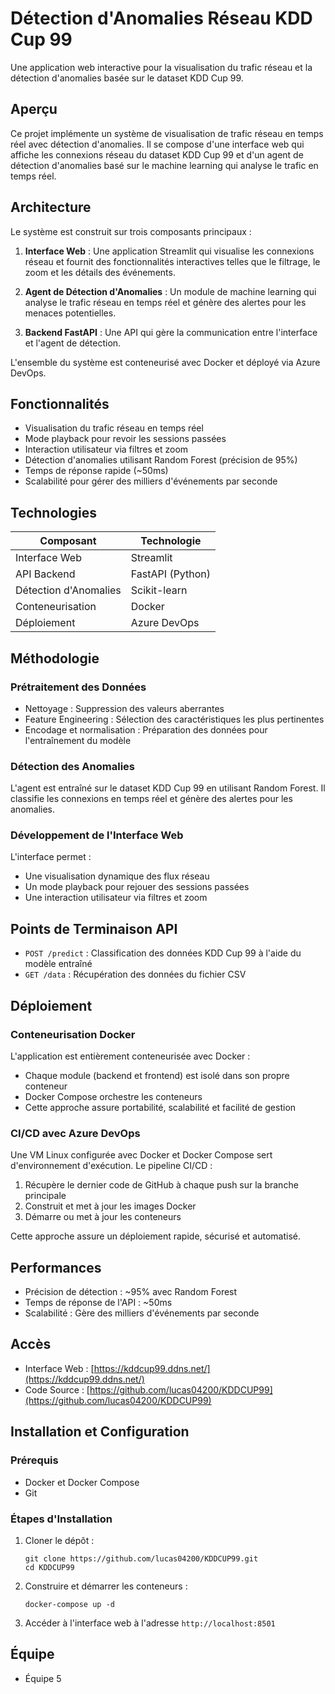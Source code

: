 # Détection d'Anomalies Réseau KDD Cup 99

Une application web interactive pour la visualisation du trafic réseau et la détection d'anomalies basée sur le dataset KDD Cup 99.

## Aperçu

Ce projet implémente un système de visualisation de trafic réseau en temps réel avec détection d'anomalies. Il se compose d'une interface web qui affiche les connexions réseau du dataset KDD Cup 99 et d'un agent de détection d'anomalies basé sur le machine learning qui analyse le trafic en temps réel.

## Architecture

Le système est construit sur trois composants principaux :

1. **Interface Web** : Une application Streamlit qui visualise les connexions réseau et fournit des fonctionnalités interactives telles que le filtrage, le zoom et les détails des événements.

2. **Agent de Détection d'Anomalies** : Un module de machine learning qui analyse le trafic réseau en temps réel et génère des alertes pour les menaces potentielles.

3. **Backend FastAPI** : Une API qui gère la communication entre l'interface et l'agent de détection.

L'ensemble du système est conteneurisé avec Docker et déployé via Azure DevOps.

## Fonctionnalités

- Visualisation du trafic réseau en temps réel
- Mode playback pour revoir les sessions passées
- Interaction utilisateur via filtres et zoom
- Détection d'anomalies utilisant Random Forest (précision de 95%)
- Temps de réponse rapide (~50ms)
- Scalabilité pour gérer des milliers d'événements par seconde

## Technologies

| Composant | Technologie |
|-----------|------------|
| Interface Web | Streamlit |
| API Backend | FastAPI (Python) |
| Détection d'Anomalies | Scikit-learn |
| Conteneurisation | Docker |
| Déploiement | Azure DevOps |

## Méthodologie

### Prétraitement des Données

- Nettoyage : Suppression des valeurs aberrantes
- Feature Engineering : Sélection des caractéristiques les plus pertinentes
- Encodage et normalisation : Préparation des données pour l'entraînement du modèle

### Détection des Anomalies

L'agent est entraîné sur le dataset KDD Cup 99 en utilisant Random Forest. Il classifie les connexions en temps réel et génère des alertes pour les anomalies.

### Développement de l'Interface Web

L'interface permet :
- Une visualisation dynamique des flux réseau
- Un mode playback pour rejouer des sessions passées
- Une interaction utilisateur via filtres et zoom

## Points de Terminaison API

- `POST /predict` : Classification des données KDD Cup 99 à l'aide du modèle entraîné
- `GET /data` : Récupération des données du fichier CSV

## Déploiement

### Conteneurisation Docker

L'application est entièrement conteneurisée avec Docker :
- Chaque module (backend et frontend) est isolé dans son propre conteneur
- Docker Compose orchestre les conteneurs
- Cette approche assure portabilité, scalabilité et facilité de gestion

### CI/CD avec Azure DevOps

Une VM Linux configurée avec Docker et Docker Compose sert d'environnement d'exécution. Le pipeline CI/CD :
1. Récupère le dernier code de GitHub à chaque push sur la branche principale
2. Construit et met à jour les images Docker
3. Démarre ou met à jour les conteneurs

Cette approche assure un déploiement rapide, sécurisé et automatisé.

## Performances

- Précision de détection : ~95% avec Random Forest
- Temps de réponse de l'API : ~50ms
- Scalabilité : Gère des milliers d'événements par seconde

## Accès

- Interface Web : [https://kddcup99.ddns.net/](https://kddcup99.ddns.net/)
- Code Source : [https://github.com/lucas04200/KDDCUP99](https://github.com/lucas04200/KDDCUP99)

## Installation et Configuration

### Prérequis

- Docker et Docker Compose
- Git

### Étapes d'Installation

1. Cloner le dépôt :
   ```
   git clone https://github.com/lucas04200/KDDCUP99.git
   cd KDDCUP99
   ```

2. Construire et démarrer les conteneurs :
   ```
   docker-compose up -d
   ```

3. Accéder à l'interface web à l'adresse `http://localhost:8501`

## Équipe

- Équipe 5

